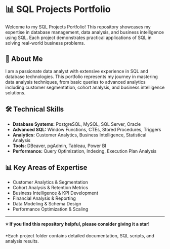 # 📊 SQL Projects Portfolio

Welcome to my SQL Projects Portfolio! This repository showcases my expertise in database management, data analysis, and business intelligence using SQL. Each project demonstrates practical applications of SQL in solving real-world business problems.

## 🚀 About Me

I am a passionate data analyst with extensive experience in SQL and database technologies. This portfolio represents my journey in mastering data analysis techniques, from basic queries to advanced analytics including customer segmentation, cohort analysis, and business intelligence solutions.



## 🛠 Technical Skills

- **Database Systems:** PostgreSQL, MySQL, SQL Server, Oracle
- **Advanced SQL:** Window Functions, CTEs, Stored Procedures, Triggers
- **Analytics:** Customer Analytics, Business Intelligence, Statistical Analysis
- **Tools:** DBeaver, pgAdmin, Tableau, Power BI
- **Performance:** Query Optimization, Indexing, Execution Plan Analysis

## 📊 Key Areas of Expertise

- Customer Analytics & Segmentation
- Cohort Analysis & Retention Metrics
- Business Intelligence & KPI Development
- Financial Analysis & Reporting
- Data Modeling & Schema Design
- Performance Optimization & Scaling

---

**⭐ If you find this repository helpful, please consider giving it a star!**

*Each project folder contains detailed documentation, SQL scripts, and analysis results.
